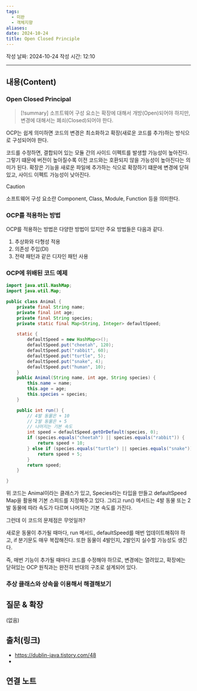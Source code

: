 ```yaml
---
tags:
  - 미완
  - 객체지향
aliases: 
date: 2024-10-24
title: Open Closed Principle
---
```

작성 날짜: 2024-10-24
작성 시간: 12:10


----
## 내용(Content)

### Open Closed Principal

>[!summary]
>소프트웨어 구성 요소는 확장에 대해서 개방(Open)되어야 하지만, 변경에 대해서는 폐쇠(Closed)되어야 한다. 

OCP는 쉽게 의미하면 코드의 변경은 최소화하고 확장(새로운 코드를 추가)하는 방식으로 구성되어야 한다.

코드를 수정하면, 결합되어 있는 모듈 간의 사이드 이펙트를 발생할 가능성이 높아진다. 그렇기 떄문에 버전이 높아질수록 이전 코드와는 호환되지 않을 가능성이 높아진다는 의미가 된다. 확장은 기능을 새로운 파일에 추가하는 식으로 확장하기 떄문에 변경에 닫혀있고, 사이드 이펙트 가능성이 낮아진다.

>[!caution]
>소프트웨어 구성 요소란 Component, Class, Module, Function 등을 의미한다. 

### OCP를 적용하는 방법

OCP를 적용하는 방법은 다양한 방법이 있지만 주요 방법들은 다음과 같다.

1. 추상화와 다형성 적용
2. 의존성 주입(DI)
3. 전략 패턴과 같은 디자인 패턴 사용


### OCP에 위배된 코드 예제

```java
import java.util.HashMap;
import java.util.Map;

public class Animal {
    private final String name;
    private final int age;
    private final String species;
    private static final Map<String, Integer> defaultSpeed;

    static {
        defaultSpeed = new HashMap<>();
        defaultSpeed.put("cheetah", 120);
        defaultSpeed.put("rabbit", 60);
        defaultSpeed.put("turtle", 5);
        defaultSpeed.put("snake", 4);
        defaultSpeed.put("human", 10);
    }
    public Animal(String name, int age, String species) {
        this.name = name;
        this.age = age;
        this.species = species;
    }

    public int run() {
        // 4발 동물은 + 10
        // 2발 동물은 + 5
        // 나머지는 기본 속도
        int speed = defaultSpeed.getOrDefault(species, 0);
        if (species.equals("cheetah") || species.equals("rabbit")) {
            return speed + 10;
        } else if (species.equals("turtle") || species.equals("snake")) {
            return speed + 5;
        }
        return speed;
    }

}
```

위 코드는 Animal이라는 클래스가 있고, Species라는 타입을 만들고 defaultSpeed Map을 활용해 기본 스피드를 지정해주고 있다. 그리고 run() 메서드는 4발 동물 또는 2발 동물에 따라 속도가 다르며 나머지는 기본 속도를 가진다.

그런데 이 코드의 문제점은 무엇일까?

새로운 동물이 추가될 때마다, run 메서드, defaultSpeed를 매번 업데이트해줘야 하고, if 분기문도 매우 복잡해진다. 또한 동물이 4발인지, 2발인지 실수할 가능성도 생긴다.

즉, 매번 기능이 추가될 때마다 코드를 수정해야 하므로, 변경에는 열려있고, 확장에는 닫혀있는 OCP 원칙과는 완전히 반대의 구조로 설계되어 있다.

### 추상 클래스와 상속을 이용해서 해결해보기



## 질문 & 확장

(없음)

## 출처(링크)

- https://dublin-java.tistory.com/48
- 
## 연결 노트











